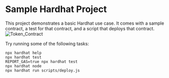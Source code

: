 # Sample Hardhat Project



This project demonstrates a basic Hardhat use case. It comes with a sample contract, a test for that contract, and a script that deploys that contract.
![Token_Contract](https://github.com/AtharvaDankhade/ERC20_Token_Project/assets/134969000/7007b4ee-6b7f-46ff-a5a2-a75952a732d0)

Try running some of the following tasks:

```shell
npx hardhat help
npx hardhat test
REPORT_GAS=true npx hardhat test
npx hardhat node
npx hardhat run scripts/deploy.js
```
